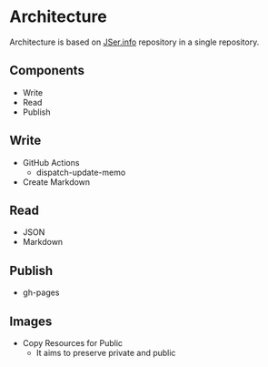 # Architecture

Architecture is based on [JSer.info](https://jser.info/) repository in a single repository.

## Components

- Write
- Read
- Publish

## Write

- GitHub Actions
    - dispatch-update-memo
- Create Markdown

## Read

- JSON
- Markdown

## Publish

- gh-pages

## Images

- Copy Resources for Public
  - It aims to preserve private and public
  
